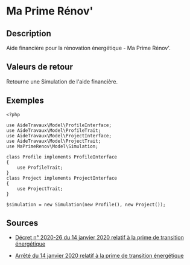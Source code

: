 # Ma Prime Rénov'

## Description

Aide financière pour la rénovation énergétique - Ma Prime Rénov'.

## Valeurs de retour

Retourne une Simulation de l'aide financière.

## Exemples

```
<?php

use AideTravaux\Model\ProfileInterface;
use AideTravaux\Model\ProfileTrait;
use AideTravaux\Model\ProjectInterface;
use AideTravaux\Model\ProjectTrait;
use MaPrimeRenov\Model\Simulation;

class Profile implements ProfileInterface
{
    use ProfileTrait;
}
class Project implements ProjectInterface
{
    use ProjectTrait;
}

$simulation = new Simulation(new Profile(), new Project());
```

## Sources

- [Décret n° 2020-26 du 14 janvier 2020 relatif à la prime de transition énergétique](https://www.legifrance.gouv.fr/affichTexte.do?cidTexte=JORFTEXT000041400291&categorieLien=id)

- [Arrêté du 14 janvier 2020 relatif à la prime de transition énergétique](https://www.legifrance.gouv.fr/affichTexte.do?cidTexte=JORFTEXT000041400376&categorieLien=id)
